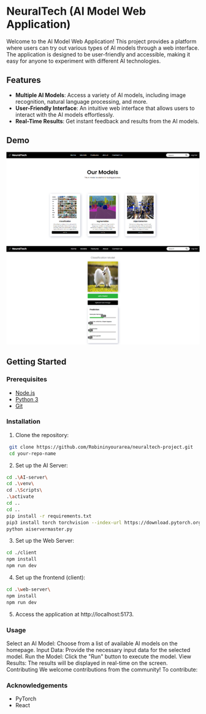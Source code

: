 # NeuralTech (AI Model Web Application)

Welcome to the AI Model Web Application! This project provides a platform where users can try out various types of AI models through a web interface. The application is designed to be user-friendly and accessible, making it easy for anyone to experiment with different AI technologies.

## Features

- **Multiple AI Models**: Access a variety of AI models, including image recognition, natural language processing, and more.
- **User-Friendly Interface**: An intuitive web interface that allows users to interact with the AI models effortlessly.
- **Real-Time Results**: Get instant feedback and results from the AI models.

## Demo

![Demo Image](assets/scrn15.png)
![Demo Image](assets/scrn16.png)

## Getting Started

### Prerequisites

- [Node.js](https://nodejs.org/)
- [Python 3](https://www.python.org/)
- [Git](https://git-scm.com/)

### Installation

1. Clone the repository:
  ```bash
   git clone https://github.com/Robininyourarea/neuraltech-project.git
   cd your-repo-name
   ```

2. Set up the AI Server:
  ```bash
  cd .\AI-server\ 
  cd .\venv\
  cd .\Scripts\
  .\activate
  cd ..
  cd ..
  pip install -r requirements.txt
  pip3 install torch torchvision --index-url https://download.pytorch.org/whl/cu121
  python aiservermaster.py
  ```

3. Set up the Web Server:
  ```bash
  cd ./client
  npm install
  npm run dev
  ```

4. Set up the frontend (client):
  ```bash
  cd .\web-server\
  npm install
  npm run dev
  ```

5. Access the application at http://localhost:5173.

### Usage
Select an AI Model: Choose from a list of available AI models on the homepage.
Input Data: Provide the necessary input data for the selected model.
Run the Model: Click the "Run" button to execute the model.
View Results: The results will be displayed in real-time on the screen.
Contributing
We welcome contributions from the community! To contribute:

### Acknowledgements
- PyTorch
- React
